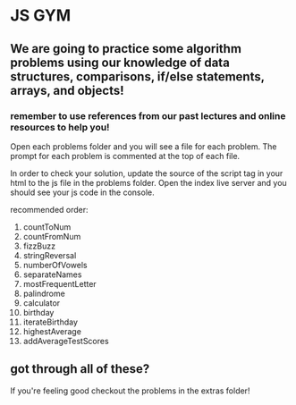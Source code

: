 # JS GYM

## We are going to practice some algorithm problems using our knowledge of data structures, comparisons, if/else statements, arrays, and objects!

### remember to use references from our past lectures and online resources to help you!

Open each problems folder and you will see a file for each problem. The prompt for each problem is commented at the top of each file.

In order to check your solution, update the source of the script tag in your html to the js file in the problems folder. Open the index live server and you should see your js code in the console.

recommended order:
1. countToNum
1. countFromNum
1. fizzBuzz
1. stringReversal
1. numberOfVowels
1. separateNames
1. mostFrequentLetter
1. palindrome
1. calculator 
1. birthday
1. iterateBirthday
1. highestAverage
1. addAverageTestScores

## got through all of these? 
If you're feeling good checkout the problems in the extras folder! 